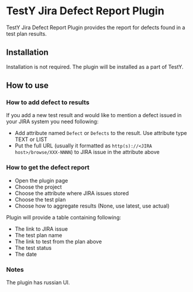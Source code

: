 # TestY Jira Defect Report Plugin

TestY Jira Defect Report Plugin provides the report for defects found in a test plan results.

## Installation

Installation is not required. The plugin will be installed as a part of TestY.

## How to use

### How to add defect to results

If you add a new test result and would like to mention a defect issued in your JIRA system
you need following:
* Add attribute named ```Defect``` or ```Defects``` to the result. Use attribute type TEXT or LIST 
* Put the full URL (usually it formatted as ```http(s)://<JIRA host>/browse/XXX-NNNN```) to JIRA issue 
in the attribute above

### How to get the defect report 

* Open the plugin page
* Choose the project
* Choose the attribute where JIRA issues stored 
* Choose the test plan 
* Choose how to aggregate results (None, use latest, use actual)

Plugin will provide a table containing following:
* The link to JIRA issue
* The test plan name
* The link to test from the plan above
* The test status
* The date 

### Notes

The plugin has russian UI.
